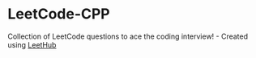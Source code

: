 # LeetCode-CPP
Collection of LeetCode questions to ace the coding interview! - Created using [LeetHub](https://github.com/QasimWani/LeetHub)
